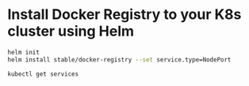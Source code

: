 

# Install Docker Registry to your K8s cluster using Helm
```bash
helm init
helm install stable/docker-registry --set service.type=NodePort

kubectl get services
```
